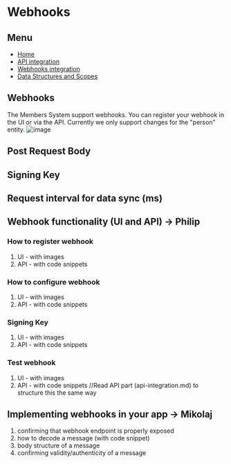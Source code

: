# Webhooks
## Menu
- [Home](index.md)
- [API integration](api-integration.md)
- [Webhooks integration](webhooks.md)
- [Data Structures and Scopes](data-structures-and-scopes.md)

## Webhooks
The Members System support webhooks. You can register your webhook in the UI or via the API. Currently we only support changes for the "person" entity.
![image](https://user-images.githubusercontent.com/12196246/126308365-005f6b77-cdd0-4447-8fcc-62db48351450.png)

## Post Request Body


## Signing Key


## Request interval for data sync (ms)


## Webhook functionality (UI and API) -> Philip
### How to register webhook
  1. UI - with images
  2. API - with code snippets
### How to configure webhook
  1. UI - with images
  2. API - with code snippets
### Signing Key
  1. UI - with images
  2. API - with code snippets
### Test webhook
  1. UI - with images
  2. API - with code snippets
//Read API part (api-integration.md) to structure this the same way

## Implementing webhooks in your app -> Mikolaj
1. confirming that webhook endpoint is properly exposed
1. how to decode a message (with code snippet)
2. body structure of a message
3. confirming validity/authenticity of a message
